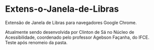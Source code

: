 # Extens-o-Janela-de-Libras

Extensão de Janela de Libras para navegadores Google Chrome.

Atualmente sendo desenvolvida por Clinton de Sá no Núcleo de Acessibilidade, coordenado pelo professor Agebson Façanha, do IFCE.
Teste após renomeio da pasta.